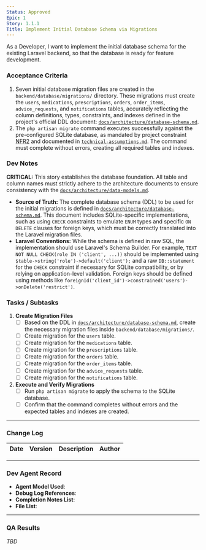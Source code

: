 ```yaml
---
Status: Approved
Epic: 1
Story: 1.1.1
Title: Implement Initial Database Schema via Migrations
---
```

As a Developer,
I want to implement the initial database schema for the existing Laravel backend,
so that the database is ready for feature development.

### Acceptance Criteria
1.  Seven initial database migration files are created in the `backend/database/migrations/` directory. These migrations must create the `users`, `medications`, `prescriptions`, `orders`, `order_items`, `advice_requests`, and `notifications` tables, accurately reflecting the column definitions, types, constraints, and indexes defined in the project's official DDL document: [`docs/architecture/database-schema.md`](../../docs/architecture/database-schema.md).
2.  The `php artisan migrate` command executes successfully against the pre-configured SQLite database, as mandated by project constraint [NFR2](../../docs/prd/requirements.md#non-functional) and documented in [`technical-assumptions.md`](../../docs/prd/technical-assumptions.md). The command must complete without errors, creating all required tables and indexes.

### Dev Notes
**CRITICAL:** This story establishes the database foundation. All table and column names must strictly adhere to the architecture documents to ensure consistency with the [`docs/architecture/data-models.md`](../../docs/architecture/data-models.md).

*   **Source of Truth:** The complete database schema (DDL) to be used for the initial migrations is defined in [`docs/architecture/database-schema.md`](../../docs/architecture/database-schema.md). This document includes SQLite-specific implementations, such as using `CHECK` constraints to emulate `ENUM` types and specific `ON DELETE` clauses for foreign keys, which must be correctly translated into the Laravel migration files.
*   **Laravel Conventions:** While the schema is defined in raw SQL, the implementation should use Laravel's Schema Builder. For example, `TEXT NOT NULL CHECK(role IN ('client', ...))` should be implemented using `$table->string('role')->default('client');` and a raw `DB::statement` for the `CHECK` constraint if necessary for SQLite compatibility, or by relying on application-level validation. Foreign keys should be defined using methods like `foreignId('client_id')->constrained('users')->onDelete('restrict')`.

### Tasks / Subtasks
1.  **Create Migration Files**
    *   [ ] Based on the DDL in [`docs/architecture/database-schema.md`](../../docs/architecture/database-schema.md), create the necessary migration files inside `backend/database/migrations/`.
    *   [ ] Create migration for the `users` table.
    *   [ ] Create migration for the `medications` table.
    *   [ ] Create migration for the `prescriptions` table.
    *   [ ] Create migration for the `orders` table.
    *   [ ] Create migration for the `order_items` table.
    *   [ ] Create migration for the `advice_requests` table.
    *   [ ] Create migration for the `notifications` table.
2.  **Execute and Verify Migrations**
    *   [ ] Run `php artisan migrate` to apply the schema to the SQLite database.
    *   [ ] Confirm that the command completes without errors and the expected tables and indexes are created.
---
### Change Log
| Date | Version | Description | Author |
| --- | --- | --- | --- |
---
### Dev Agent Record
- **Agent Model Used**:
- **Debug Log References**:
- **Completion Notes List**:
- **File List**:
---
### QA Results
_TBD_